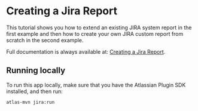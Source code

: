 # Creating a Jira Report

This tutorial shows you how to extend an existing JIRA system report in the first example and then how 
to create your own JIRA custom report from scratch in the second example.

Full documentation is always available at: [Creating a Jira Report][1].

## Running locally

To run this app locally, make sure that you have the Atlassian Plugin SDK installed, and then run:

    atlas-mvn jira:run

 [1]: https://developer.atlassian.com/jiradev/jira-platform/guides/projects/tutorial-creating-a-jira-report
